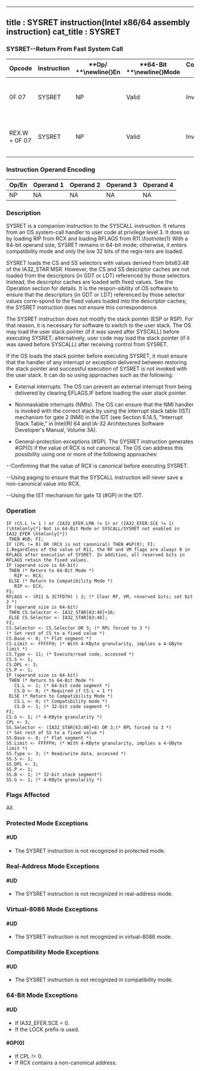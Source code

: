 ----------------------------
title : SYSRET instruction(Intel x86/64 assembly instruction)
cat_title : SYSRET
----------------------------
### SYSRET--Return From Fast System Call


|**Opcode**|**Instruction**|**Op/ **\newline{}**En**|**64-Bit **\newline{}**Mode**|**Compat/**\newline{}**Leg Mode**|**Description**|
|----------|---------------|------------------------|-----------------------------|---------------------------------|---------------|
|0F 07|SYSRET|NP|Valid|Invalid|Return to compatibility mode from fast system call |
|REX.W + 0F 07|SYSRET|NP|Valid|Invalid|Return to 64-bit mode from fast system call |
### Instruction Operand Encoding


|Op/En|Operand 1|Operand 2|Operand 3|Operand 4|
|-----|---------|---------|---------|---------|
|NP|NA|NA|NA|NA|
### Description


SYSRET is a companion instruction to the SYSCALL instruction. It returns from an OS system-call handler to user code at privilege level 3. It does so by loading RIP from RCX and loading RFLAGS from R11.\footnote{1}  With a 64-bit operand size, SYSRET remains in 64-bit mode; otherwise, it enters compatibility mode and only the low 32 bits of the regis-ters are loaded.

SYSRET loads the CS and SS selectors with values derived from bits63:48 of the IA32_STAR MSR. However, the CS and SS descriptor caches are not loaded from the descriptors (in GDT or LDT) referenced by those selectors. Instead, the descriptor caches are loaded with fixed values. See the Operation section for details. It is the respon-sibility of OS software to ensure that the descriptors (in GDT or LDT) referenced by those selector values corre-spond to the fixed values loaded into the descriptor caches; the SYSRET instruction does not ensure this correspondence.

The SYSRET instruction does not modify the stack pointer (ESP or RSP). For that reason, it is necessary for software to switch to the user stack. The OS may load the user stack pointer (if it was saved after SYSCALL) before executing SYSRET; alternatively, user code may load the stack pointer (if it was saved before SYSCALL) after receiving control from SYSRET.

If the OS loads the stack pointer before executing SYSRET, it must ensure that the handler of any interrupt or exception delivered between restoring the stack pointer and successful execution of SYSRET is not invoked with the user stack. It can do so using approaches such as the following:

*  External interrupts. The OS can prevent an external interrupt from being delivered by clearing EFLAGS.IF before loading the user stack pointer.

*  Nonmaskable interrupts (NMIs). The OS can ensure that the NMI handler is invoked with the correct stack by using the interrupt stack table (IST) mechanism for gate 2 (NMI) in the IDT (see Section 6.14.5, "Interrupt Stack Table," in Intel(R) 64 and IA-32 Architectures Software Developer's Manual, Volume 3A).

*  General-protection exceptions (#GP). The SYSRET instruction generates #GP(0) if the value of RCX is not canonical. The OS can address this possibility using one or more of the following approaches:

 --Confirming that the value of RCX is canonical before executing SYSRET.

 --Using paging to ensure that the SYSCALL instruction will never save a non-canonical value into RCX.

 --Using the IST mechanism for gate 13 (#GP) in the IDT.


### Operation

```info-verb
IF (CS.L != 1 ) or (IA32_EFER.LMA != 1) or (IA32_EFER.SCE != 1)(\htmlonly{*} Not in 64-Bit Mode or SYSCALL/SYSRET not enabled in IA32_EFER \htmlonly{*})
 THEN #UD; FI;
IF (CPL != 0) OR (RCX is not canonical) THEN #GP(0); FI;
1.Regardless of the value of R11, the RF and VM flags are always 0 in RFLAGS after execution of SYSRET. In addition, all reserved bits in RFLAGS retain the fixed values.
IF (operand size is 64-bit) 
 THEN (* Return to 64-Bit Mode *)
   RIP <- RCX;
 ELSE (* Return to Compatibility Mode *)
   RIP <- ECX;
FI;
RFLAGS <- (R11 & 3C7FD7H) | 2; (* Clear RF, VM, reserved bits; set bit 2 *)
IF (operand size is 64-bit) 
 THEN CS.Selector <- IA32_STAR[63:48]+16;
 ELSE CS.Selector <- IA32_STAR[63:48];
FI;
CS.Selector <- CS.Selector OR 3; (* RPL forced to 3 *)
(* Set rest of CS to a fixed value *)
CS.Base <- 0; (* Flat segment *)
CS.Limit <- FFFFFH; (* With 4-KByte granularity, implies a 4-GByte limit *)
CS.Type <- 11; (* Execute/read code, accessed *)
CS.S <- 1;
CS.DPL <- 3;
CS.P <- 1;
IF (operand size is 64-bit) 
 THEN (* Return to 64-Bit Mode *)
   CS.L <- 1; (* 64-bit code segment *)
   CS.D <- 0; (* Required if CS.L = 1 *)
 ELSE (* Return to Compatibility Mode *)
   CS.L <- 0; (* Compatibility mode *)
   CS.D <- 1; (* 32-bit code segment *)
FI;
CS.G <- 1; (* 4-KByte granularity *)
CPL <- 3;
SS.Selector <- (IA32_STAR[63:48]+8) OR 3;(* RPL forced to 3 *)
(* Set rest of SS to a fixed value *)
SS.Base <- 0; (* Flat segment *)
SS.Limit <- FFFFFH; (* With 4-KByte granularity, implies a 4-GByte limit *)
SS.Type <- 3; (* Read/write data, accessed *)
SS.S <- 1;
SS.DPL <- 3;
SS.P <- 1;
SS.B <- 1; (* 32-bit stack segment*)
SS.G <- 1; (* 4-KByte granularity *)
```
### Flags Affected


All.


### Protected Mode Exceptions

#### #UD
* The SYSRET instruction is not recognized in protected mode.

### Real-Address Mode Exceptions

#### #UD
* The SYSRET instruction is not recognized in real-address mode.

### Virtual-8086 Mode Exceptions

#### #UD
* The SYSRET instruction is not recognized in virtual-8086 mode.

### Compatibility Mode Exceptions

#### #UD
* The SYSRET instruction is not recognized in compatibility mode.

### 64-Bit Mode Exceptions

#### #UD
* If IA32_EFER.SCE = 0.
* If the LOCK prefix is used.

#### #GP(0)
* If CPL != 0.
* If RCX contains a non-canonical address.
